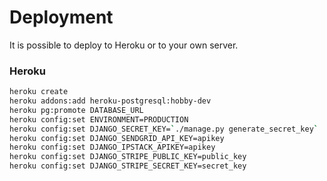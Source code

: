 # Deployment

It is possible to deploy to Heroku or to your own server.

### Heroku

```bash
heroku create
heroku addons:add heroku-postgresql:hobby-dev
heroku pg:promote DATABASE_URL
heroku config:set ENVIRONMENT=PRODUCTION
heroku config:set DJANGO_SECRET_KEY=`./manage.py generate_secret_key`
heroku config:set DJANGO_SENDGRID_API_KEY=apikey
heroku config:set DJANGO_IPSTACK_APIKEY=apikey
heroku config:set DJANGO_STRIPE_PUBLIC_KEY=public_key
heroku config:set DJANGO_STRIPE_SECRET_KEY=secret_key
```
